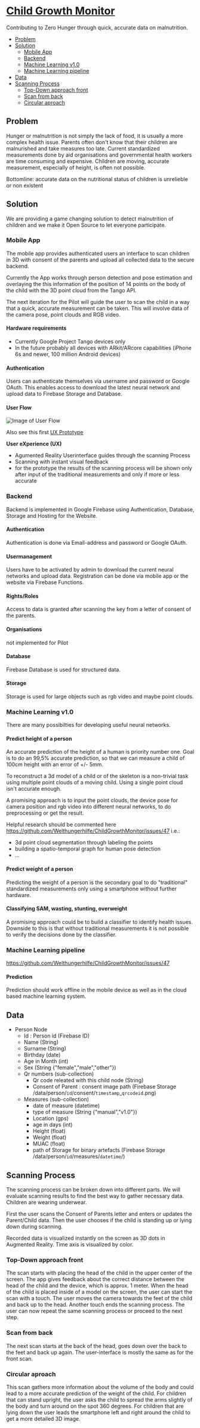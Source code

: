 [Child Growth Monitor](https://ChildGrowthMonitor.org)
=======

Contributing to Zero Hunger through quick, accurate data on malnutrition.

<!-- TOC depthFrom:1 depthTo:3 withLinks:1 updateOnSave:1 orderedList:0 -->

- [Problem](#problem)
- [Solution](#solution)
	- [Mobile App](#mobile-app)
	- [Backend](#backend)
	- [Machine Learning v1.0](#machine-learning-v10)
	- [Machine Learning pipeline](#machine-learning-pipeline)
- [Data](#data)
- [Scanning Process](#scanning-process)
	- [Top-Down approach front](#top-down-approach-front)
	- [Scan from back](#scan-from-back)
	- [Circular aproach](#circular-aproach)

<!-- /TOC -->

## Problem

Hunger or malnutrition is not simply the lack of food, it is usually a more complex health issue.
Parents often don't know that their children are malnurished and take measures too late. 
Current standardized measurements done by aid organisations and governmental health workers are time consuming and expensive.
Children are moving, accurate measurement, especially of height, is often not possible.

Bottomline: accurate data on the nutritional status of children is unrelieble or non existent

## Solution

We are providing a game changing solution to detect malnutrition of children and we make it Open Source to let everyone participate.


### Mobile App

The mobile app provides authenticated users an interface to scan children in 3D with consent of the parents and upload all collected data to the secure backend.

Currently the App works through person detection and pose estimation and overlaying the this information of the position of 14 points on the body of the child with the 3D point cloud from the Tango API.

The next iteration for the Pilot will guide the user to scan the child in a way that a quick, accurate measurement can be taken. This will involve data of the camera pose, point clouds and RGB video. 

#### Hardware requirements

- Currently Google Project Tango devices only
- In the future probably all devices with ARkit/ARcore capabilities (iPhone 6s and newer, 100 million Android devices)

#### Authentication

Users can authenticate themselves via username and password or Google OAuth. This enables access to download the latest neural network and upload data to Firebase Storage and Database.


#### User Flow

![Image of User Flow](res/CGM_User_Flow.png)

Also see this first [UX Prototype](https://childgrowthmonitor.org/protoio-CGM-html/frame.html)

**User eXperience (UX)**

- Agumented Reality Userinterface guides through the scanning Process
- Scanning with instant visual feedback
- for the prototype the results of the scanning process will be shown only after input of the traditional measurements and only if more or less accurate


### Backend

Backend is implemented in Google Firebase using Authentication, Database, Storage and Hosting for the Website. 

#### Authentication

Authentication is done via Email-address and password or Google OAuth. 

#### Usermanagement

Users have to be activated by admin to download the current neural networks and upload data.
Registration can be done via mobile app or the website via Firebase Functions.

#### Rights/Roles

Access to data is granted after scanning the key from a letter of consent of the parents.

#### Organisations

not implemented for Pilot

#### Database

Firebase Database is used for structured data. 

#### Storage

Storage is used for large objects such as rgb video and maybe point clouds.


### Machine Learning v1.0

There are many possibilties for developing useful neural networks.

#### Predict height of a person

An accurate prediction of the height of a human is priority number one. Goal is to do an 99,5% accurate prediction, so that we can measure a child of 100cm height with an error of +/- 5mm.

To reconstruct a 3d model of a child or of the skeleton is a non-trivial task using multiple point clouds of a moving child. Using a single point cloud isn't accurate enough.

A promising approach is to input the point clouds, the device pose for camera position and rgb video into different neural networks, to do preprocessing or get the result.

Helpful research should be commented here https://github.com/Welthungerhilfe/ChildGrowthMonitor/issues/47
i.e.:
- 3d point cloud segmentation through labeling the points
- building a spatio-temporal graph for human pose detection
- ... 

#### Predict weight of a person

Predicting the weight of a person is the secondary goal to do "traditional" standardized measurements only using a smartphone without further hardware.

#### Classifying SAM, wasting, stunting, overweight

A promising approach could be to build a classifier to identify health issues.
Downside to this is that without traditional measurements it is not possible to verify the decisions done by the classifier. 

### Machine Learning pipeline

https://github.com/Welthungerhilfe/ChildGrowthMonitor/issues/47

#### Prediction

Prediction should work offline in the mobile device as well as in the cloud based machine learning system.

## Data

- Person Node
	- Id : Person id (Firebase ID)
	- Name (String)
	- Surname (String)
	- Birthday (date)
	- Age in Month (int)
	- Sex (String {"female","male","other"})
	- Qr numbers (sub-collection)
		- Qr code releated with this child node (String)
		- Consent of Parent : consent image path (Firebase Storage /data/person/`id`/consent/`timestamp`_`qrcodeid`.png)
	- Measures (sub-collection)
		- date of measure (datetime)
		- type of measure (String {"manual","v1.0"})
		- Location (gps)
		- age in days (int)
		- Height (float)
		- Weight (float)
		- MUAC (float)
		- path of Storage for binary artefacts (Firebase Storage /data/person/`id`/measures/`datetime`/)

## Scanning Process

The scanning process can be broken down into different parts. We will evaluate scanning results to find the best way to gather necessary data. Children are wearing underwear.

First the user scans the Consent of Parents letter and enters or updates the Parent/Child data.
Then the user chooses if the child is standing up or lying down during scanning.

Recorded data is visualized instantly on the screen as 3D dots in Augmented Reality. Time axis is visualized by color.

### Top-Down approach front

The scan starts with placing the head of the child in the upper center of the screen. The app gives feedback about the correct distance between the head of the child and the device, which is approx. 1 meter. When the head of the child is placed inside of a model on the screen, the user can start the scan with a touch. The user moves the camera towards the feet of the child and back up to the head. Another touch ends the scanning process. The user can now repeat the same scanning process or proceed to the next step.

### Scan from back

The next scan starts at the back of the head, goes down over the back to the feet and back up again. The user-interface is mostly the same as for the front scan.

### Circular aproach

This scan gathers more information about the volume of the body and could lead to a more accurate prediction of the weight of the child. For children that can stand upright, the user asks the child to spread the arms slightly of the body and turn around on the spot 360 degrees. For children that are lying down the user leads the smartphone left and right around the child to get a more detailed 3D image.
